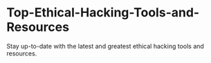 # Top-Ethical-Hacking-Tools-and-Resources
Stay up-to-date with the latest and greatest ethical hacking tools and resources.
